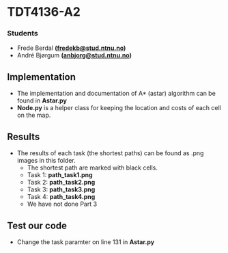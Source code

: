 # TDT4136-A2

### Students 
* Frede Berdal **(fredekb@stud.ntnu.no)**
* André Bjørgum **(anbjorg@stud.ntnu.no)**

## Implementation 
* The implementation and documentation of A* (astar) algorithm can be found in **Astar.py**
* **Node.py** is a helper class for keeping the location and costs of each cell on the map. 

## Results 
* The results of each task (the shortest paths) can be found as .png images in this folder. 
    * The shortest path are marked with black cells. 
    * Task 1: **path_task1.png**
    * Task 2: **path_task2.png**
    * Task 3: **path_task3.png**
    * Task 4: **path_task4.png**
    * We have not done Part 3 

## Test our code
* Change the task paramter on line 131 in **Astar.py**
